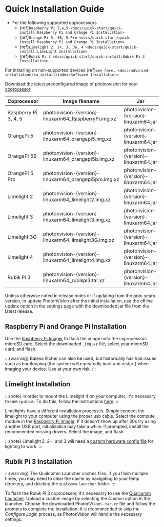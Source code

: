 # Quick Installation Guide

- For the following supported coprocessors
  - {ref}`Raspberry Pi 3,4,5 <docs/quick-start/quick-install:Raspberry Pi and Orange Pi Installation>`
  - {ref}`Orange Pi 5, 5B, 5 Pro <docs/quick-start/quick-install:Raspberry Pi and Orange Pi Installation>`
  - {ref}`Limelight 2, 2+, 3, 3G, 4 <docs/quick-start/quick-install:LimeLight Installation>`
  - {ref}`Rubik Pi 3 <docs/quick-start/quick-install:Rubik Pi 3 Installation>`

For installing on non-supported devices {ref}`see here. <docs/advanced-installation/sw_install/index:Software Installation>`

[Download the latest preconfigured image of photonvision for your coprocessor](https://github.com/PhotonVision/photonvision/releases/latest)

| Coprocessor          | Image filename                                           | Jar                                   |
| -------------------- | -------------------------------------------------------- | ------------------------------------- |
| Raspberry Pi 3, 4, 5 | photonvision-{version}-linuxarm64_RaspberryPi.img.xz     | photonvision-{version}-linuxarm64.jar |
| OrangePi 5           | photonvision-{version}-linuxarm64_orangepi5.img.xz       | photonvision-{version}-linuxarm64.jar |
| OrangePi 5B          | photonvision-{version}-linuxarm64_orangepi5b.img.xz      | photonvision-{version}-linuxarm64.jar |
| OrangePi 5 Pro       | photonvision-{version}-linuxarm64_orangepi5pro.img.xz    | photonvision-{version}-linuxarm64.jar |
| Limelight 2          | photonvision-{version}-linuxarm64_limelight2.img.xz      | photonvision-{version}-linuxarm64.jar |
| Limelight 3          | photonvision-{version}-linuxarm64_limelight3.img.xz      | photonvision-{version}-linuxarm64.jar |
| Limelight 3G         | photonvision-{version}-linuxarm64_limelight3G.img.xz     | photonvision-{version}-linuxarm64.jar |
| Limelight 4          | photonvision-{version}-linuxarm64_limelight4.img.xz      | photonvision-{version}-linuxarm64.jar |
| Rubik Pi 3           | photonvision-{version}-linuxarm64_rubikpi3.tar.xz        | photonvision-{version}-linuxarm64.jar |

Unless otherwise noted in release notes or if updating from the prior years version, to update PhotonVision after the initial installation, use the offline update option in the settings page with the downloaded jar file from the latest release.

## Raspberry Pi and Orange Pi Installation

Use the [Raspberry Pi Imager](https://www.raspberrypi.com/software/) to flash the image onto the coprocessors microSD card. Select the downloaded `.img.xz` file, select your microSD card, and flash.

:::{warning}
Balena Etcher can also be used, but historically has had issues such as bootlooping (the system will repeatedly boot and restart) when imaging your device. Use at your own risk.
:::

## Limelight Installation

:::{note}
In order to mount the Limelight 4 on your computer, it's necessary to use `rpiboot`. To do this, follow the instructions [here](https://docs.limelightvision.io/docs/docs-limelight/getting-started/limelight-4#4-updating-limelightos).
:::

Limelights have a different installation processes. Simply connect the limelight to your computer using the proper usb cable. Select the compute module in the [Raspberry Pi Imager](https://www.raspberrypi.com/software/). If it doesn’t show up after 30s try using another USB port, initialization may take a while. If prompted, install the recommended missing drivers. Select the image, and flash.

:::{note}
Limelight 2, 2+, and 3 will need a [custom hardware config file](https://github.com/PhotonVision/photonvision/tree/main/docs/source/docs/advanced-installation/sw_install/files) for lighting to work.
:::

## Rubik Pi 3 Installation

:::{warning}
The Qualcomm Launcher caches files. If you flash multiple times, you may need to clear the cache by navigating to your temp directory, and deleting the `qualcomm-launcher` folder.
:::

To flash the Rubik Pi 3 coprocessor, it's necessary to use the [Qualcomm Launcher](https://softwarecenter.qualcomm.com/catalog/item/Qualcomm_Launcher). Upload a custom image by selecting the *Custom* option in the launcher. Choose the downloaded PhotonVision `.tar.xz` file and follow the prompts to complete the installation. It is recommended to skip the *Configure Login* process, as PhotonVision will handle the necessary settings.
